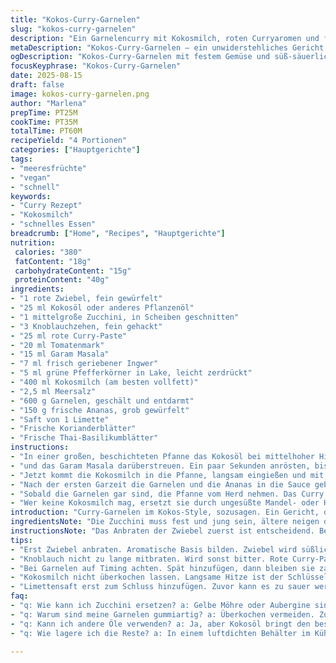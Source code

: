 ```yaml
---
title: "Kokos-Curry-Garnelen"
slug: "kokos-curry-garnelen"
description: "Ein Garnelencurry mit Kokosmilch, roten Curryaromen und frischen Kräutern. Zucchini ersetzt hier die übliche Paprika, für eine mildere Textur. Ananas sorgt für den süß-säuerlichen Twist. Knoblauch, Ingwer und grüne Pfefferkörner als kleine Geschmacksschübe. Koriander und Thai-Basilikum frisch zum Schluss. Ideal für, wenn man keine Eier, Milchprodukte oder Nüsse mag."
metaDescription: "Kokos-Curry-Garnelen – ein unwiderstehliches Gericht mit zarten Garnelen, exotischen Gewürzen und frischer Ananas. Ideal für alle, die auf Eier und Milchprodukte verzichten."
ogDescription: "Kokos-Curry-Garnelen mit festem Gemüse und süß-säuerlicher Ananas. Genießen Sie die Aromen des Fernen Ostens in Ihrer Küche."
focusKeyphrase: "Kokos-Curry-Garnelen"
date: 2025-08-15
draft: false
image: kokos-curry-garnelen.png
author: "Marlena"
prepTime: PT25M
cookTime: PT35M
totalTime: PT60M
recipeYield: "4 Portionen"
categories: ["Hauptgerichte"]
tags:
- "meeresfrüchte"
- "vegan"
- "schnell"
keywords:
- "Curry Rezept"
- "Kokosmilch"
- "schnelles Essen"
breadcrumb: ["Home", "Recipes", "Hauptgerichte"]
nutrition: 
 calories: "380"
 fatContent: "18g"
 carbohydrateContent: "15g"
 proteinContent: "40g"
ingredients:
- "1 rote Zwiebel, fein gewürfelt"
- "25 ml Kokosöl oder anderes Pflanzenöl"
- "1 mittelgroße Zucchini, in Scheiben geschnitten"
- "3 Knoblauchzehen, fein gehackt"
- "25 ml rote Curry-Paste"
- "20 ml Tomatenmark"
- "15 ml Garam Masala"
- "7 ml frisch geriebener Ingwer"
- "5 ml grüne Pfefferkörner in Lake, leicht zerdrückt"
- "400 ml Kokosmilch (am besten vollfett)"
- "2,5 ml Meersalz"
- "600 g Garnelen, geschält und entdarmt"
- "150 g frische Ananas, grob gewürfelt"
- "Saft von 1 Limette"
- "Frische Korianderblätter"
- "Frische Thai-Basilikumblätter"
instructions:
- "In einer großen, beschichteten Pfanne das Kokosöl bei mittelhoher Hitze erhitzen. Die Zwiebeln anschwitzen, bis sie glasig sind und leicht zu bräunen beginnen, das Geräusch ist ein leises Knistern, kein scharfes Braten. Perfekt. Danach sofort die Zucchinischeiben dazugeben. Das ist wichtig, damit sie nicht matschig werden, sondern noch Biss behalten. Kurz anbraten, etwa 3-4 Minuten, dann die Knoblauchstücke hinzufügen. Der Duft beginnt sich jetzt im Raum zu verteilen, leicht scharf, frisch. Sofort die rote Curry-Paste einrühren, Tomatenmark hinzufügen"
- "und das Garam Masala darüberstreuen. Ein paar Sekunden anrösten, bis sich die Gewürze entfalten, die Paste sich leicht dunkler färbt und kleine Blasen wirft. Frischen, geriebenen Ingwer und die zerdrückten grünen Pfefferkörner folgen. Alles gut vermengen, dabei hören, wie der Curry zu einer sämigen Masse bindet. Bei Bedarf die Hitze reduzieren, damit nichts anbrennt, stetes Rühren ist der Schlüssel."
- "Jetzt kommt die Kokosmilch in die Pfanne, langsam eingießen und mit dem Salz vermischen. Die Masse wird sofort weicher, cremiger, der Geruch intensiver. Auf kleiner Flamme 12 Minuten simmern lassen. Währenddessen beginnt das Curry leicht zu köcheln, kleine Bläschen zeigen die richtige Temperatur an, zu starkes Kochen macht die Sauce auseinanderfallen. Nicht vergessen, gelegentlich umrühren, damit nichts am Topfboden anbrennt."
- "Nach der ersten Garzeit die Garnelen und die Ananas in die Sauce geben. Die Garnelen sollen nur kurz in der heißen Flüssigkeit garziehen, 6-7 Minuten, bis sie rosa und fest werden. Nicht überkochen! Das gelingt besonders, wenn man sie erst spät hinzufügt. Die Ananas sorgt neben der Würze auch für Texturkontrast, sie darf ruhig saftig bleiben, wird durch das Kochen noch aromatischer."
- "Sobald die Garnelen gar sind, die Pfanne vom Herd nehmen. Das Curry in Schalen verteilen, frisch ausgepressten Limettensaft drüberträufeln. Die Säure schneidet durch die Kokosmilch und hellt die Aromen auf. Zum Schluss großzügig Koriander- und Thai-Basilikumblätter darüberstreuen. Das gibt Frische und ein bisschen knusprige Kräuternoten."
- "Wer keine Kokosmilch mag, ersetzt sie durch ungesüßte Mandel- oder Hafermilch, falls keine Allergien bestehen. Zucchini geht notfalls auch als gelbe Möhre oder Aubergine, die Pfanne zählt auf gleichmäßige Hitze und gutes Timing, sonst wird das Gemüse zu weich oder verliert die Farbe. Die grünen Pfefferkörner kann man auch durch frischen grünen Pfeffer aus der Mühle ersetzen, dann aber sparsam dosieren. Limette gibt Balance, Zitronensaft ist Ersatz, aber weniger aromatisch."
introduction: "Curry-Garnelen im Kokos-Style, sozusagen. Ein Gericht, das bei mir einige Male rumgeistert ist bekannt für seine Balance zwischen exotischen Gewürzen und der Frische süßer Ananas. Dabei das Gemüse: Zucchini statt Paprika, weil ich’s gern bissfester mag, und die Zwiebel gebe ich etwas länger in die Pfanne, damit sie karamelisiert. Wichtig hier: Sorgfalt im Timing, besonders bei den Garnelen. Die sind zart, aber sicher schnell gummiartig, wenn man nicht aufpasst. Grüne Pfefferkörner im Salzlake bringen diesen kleinen Pepp, der mir fehlte, als ich mal ohne sie gekocht habe. Das gab eine Lehrstunde, dass kleine Unterschiede großen Einfluss haben können. Nicht jeder hat Thai-Basilikum daheim, aber frisches Basilikum oder Minze sind auch ganz gute Alternativen. Mein Tipp, nicht sparen am Öl: Die Kokosöle geben nicht nur Geschmack, sie helfen beim Braten und sorgen für die nötige Textur im Curry."
ingredientsNote: "Die Zucchini muss fest und jung sein, ältere neigen dazu, bitter zu werden. Die Garnelen unbedingt frisch oder richtig aufgetaut verwenden, sonst schmeckt die Sauce schnell wässrig. Kokosöle sollte man nicht zu heiß machen; sonst raucht es und die Aromen verfliegen. Tomatenmark nicht durch passierte Tomaten ersetzen, weil dieser konzentrierte Geschmack wichtig für das Umami des Currys ist. Grüne Pfefferkörner in Lake nicht durch schwarzen Pfeffer ersetzen, diese liefern ein frisches, fast zitroniges Aroma. Für den Fall, dass keine frische Ananas zur Hand ist, kann man auch Dosenananas verwenden, aber nur in eigenem Saft, ohne Zuckerzusatz. Bei der Pasta liegt es daran, dass sich die Schärfe erst entwickelt, also lieber kurz probieren und bei Bedarf nachwürzen."
instructionsNote: "Das Anbraten der Zwiebel zuerst ist entscheidend. Bei mittlerer Hitze wird sie süßlich, das ist die Basis. Das sofortige Zucchinizufügen verhindert, dass die Zwiebel verbrennt. Die Knoblauch darf nicht länger als nötig mitgaren, sonst wird er bitter. Die rote Curry-Paste muss kurz mitrösten, sonst bleibt sie roh im Geschmack. Ständiges Rühren vermeidet Anbrennen. Das das langsame Köcheln der Kokosmilch sorgt dafür, dass sich die Aromen verbinden, die leicht sichtbaren, kleine Bläschen sind Indikator für die perfekte Temperatur. Garnelen kommen spät dazu, damit sie zart bleiben. Limettensaft erst am Schluss, sonst wird es zu sauer und das Curry gerinnt. Kräuter nur frisch – getrocknet geht nicht, der Unterschied ist zu groß. Immer nach dem Abschmecken noch mal Zischen, Schmecken, Nachwürzen."
tips:
- "Erst Zwiebel anbraten. Aromatische Basis bilden. Zwiebel wird süßlich, schön glasig. Danach Zucchini schnell hinzufügen, damit sie Biss behält. Weniger ist mehr mit Hitze, gleichmäßiges Braten ist entscheidend."
- "Knoblauch nicht zu lange mitbraten. Wird sonst bitter. Rote Curry-Paste kurz mitrösten. Intensität erhöhen. Hitze regulieren, Rühren ist wichtig, damit nichts anbrennt. Aromen verbinden sich in Ruhe."
- "Bei Garnelen auf Timing achten. Spät hinzufügen, dann bleiben sie zart. Ananas behält saftige Textur, gibt Würze und Frische. Perfekte Balance zwischen süß und salzig. Alles gut vermengen. "
- "Kokosmilch nicht überkochen lassen. Langsame Hitze ist der Schlüssel. Kleine Bläschen zeigen, dass alles richtig läuft. Ständig umrühren, damit nichts am Boden kleben bleibt. Kontrolliert köcheln für das beste Ergebnis."
- "Limettensaft erst zum Schluss hinzufügen. Zuvor kann es zu sauer werden. Frische Kräuter gerade am Ende. Sie geben Frische, Farbe und Aroma. Der letzte Schliff für das Gericht, der Unterschied ist enorm."
faq:
- "q: Wie kann ich Zucchini ersetzen? a: Gelbe Möhre oder Aubergine sind gute Alternativen. Achten Sie auf die Garzeit. Zucchini bleibt bissfester, Aubergine wird weicher."
- "q: Warum sind meine Garnelen gummiartig? a: Überkochen vermeiden. Zu lange hitze schadet der Textur. Garnelen sollten nur kurz garziehen, etwa 6-7 Minuten im heißen Curry."
- "q: Kann ich andere Öle verwenden? a: Ja, aber Kokosöl bringt den besonderen Geschmack. Pflanzenöle sind eine Option, aber Aromen sind nicht gleich. Kokosöl empfiehlt sich für den vollen Genuss."
- "q: Wie lagere ich die Reste? a: In einem luftdichten Behälter im Kühlschrank. Bis zu zwei Tage haltbar. Aufwärmen in der Pfanne, vorsichtig erhitzen und umrühren. Geschmack bleibt erhalten."

---
```

